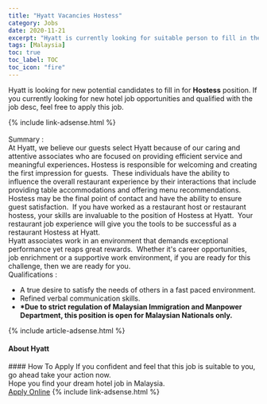 ```yaml
---
title: "Hyatt Vacancies Hostess" 
category: Jobs 
date: 2020-11-21 
excerpt: "Hyatt is currently looking for suitable person to fill in the Hostess which positioned at Malaysia" 
tags: [Malaysia] 
toc: true 
toc_label: TOC 
toc_icon: "fire" 
--- 
```


<p>Hyatt is looking for new potential candidates to fill in for <b>Hostess</b> position. If you currently looking for new hotel job opportunities and qualified with the job desc, feel free to apply this job.
</p>{% include link-adsense.html %} 
<div><br>Summary :<br>At Hyatt, we believe our guests select Hyatt because of our caring and attentive associates who are focused on providing efficient service and meaningful experiences<b>.&#160;</b>Hostess is responsible for welcoming and creating the first impression for guests.&#160; These individuals have the ability to influence the overall restaurant experience by their interactions that include providing table accommodations and offering menu recommendations. Hostess may be the final point of contact and have the ability to ensure guest satisfaction.&#160; If you have worked as a restaurant host or restaurant hostess, your skills are invaluable to the position of Hostess at Hyatt.&#160; Your restaurant job experience will give you the tools to be successful as a restaurant Hostess at Hyatt.<br>Hyatt associates work in an environment that demands exceptional performance yet reaps great rewards.&#160; Whether it's career opportunities, job enrichment or a supportive work environment, if you are ready for this challenge, then we are ready for you.<br>Qualifications :<br><ul><li>A true desire to satisfy the needs of others in a fast paced environment.</li><li>Refined verbal communication skills.</li><li><b>*Due to strict regulation of Malaysian Immigration and Manpower Department, this position is open for Malaysian Nationals only.</b></li></ul></div> 
{% include article-adsense.html %} 
<div><div><div><div><div> <h4>About <span>Hyatt</span></h4></div></div></div></div></div> 
#### How To Apply 
If you confident and feel that this job is suitable to you, go ahead take your action now. <br/> 
Hope you find your dream hotel job in Malaysia. <br/> 
<a href="https://www.monster.com.my/seeker/job-apply?id=1591697&autoApply=true" class="btn btn--info" target="_blank" rel="nofollow noopenner">Apply Online</a> 
{% include link-adsense.html %} 